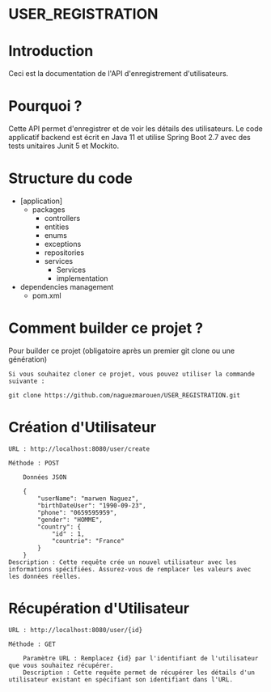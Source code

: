 # USER_REGISTRATION
# Introduction

Ceci est la documentation de l'API d'enregistrement d'utilisateurs.

# Pourquoi ?

Cette API permet d'enregistrer et de voir les détails des utilisateurs. Le code applicatif backend est écrit en Java 11 et utilise Spring Boot 2.7 avec des tests unitaires Junit 5 et Mockito.

# Structure du code

- [application]
  - packages
    - controllers
    - entities
	- enums
    - exceptions
    - repositories
    - services
      - Services
      - implementation
 - dependencies management
   - pom.xml

# Comment builder ce projet ?

Pour builder ce projet (obligatoire après un premier git clone ou une génération)

	Si vous souhaitez cloner ce projet, vous pouvez utiliser la commande suivante :

	git clone https://github.com/naguezmarouen/USER_REGISTRATION.git


# Création d'Utilisateur

	URL : http://localhost:8080/user/create
	
	Méthode : POST
	
		Données JSON

		{
			"userName": "marwen Naguez",
			"birthDateUser": "1990-09-23",
			"phone": "0659595959",
			"gender": "HOMME",
			"country": {
				"id" : 1,
				"countrie": "France"
			}
		}
	Description : Cette requête crée un nouvel utilisateur avec les informations spécifiées. Assurez-vous de remplacer les valeurs avec les données réelles.

# Récupération d'Utilisateur

    URL : http://localhost:8080/user/{id}
	
	Méthode : GET
	
		Paramètre URL : Remplacez {id} par l'identifiant de l'utilisateur que vous souhaitez récupérer.
		Description : Cette requête permet de récupérer les détails d'un utilisateur existant en spécifiant son identifiant dans l'URL.




